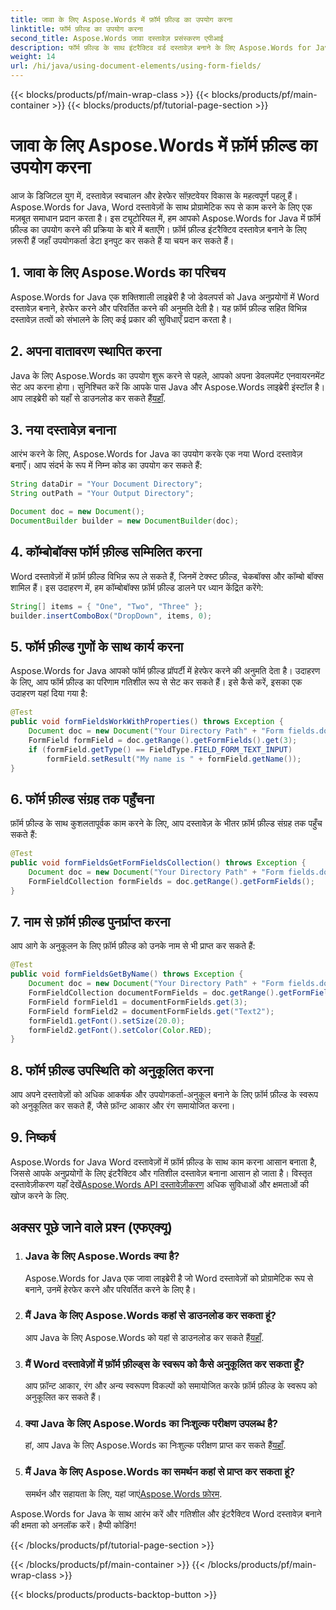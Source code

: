```yaml
---
title: जावा के लिए Aspose.Words में फ़ॉर्म फ़ील्ड का उपयोग करना
linktitle: फॉर्म फ़ील्ड का उपयोग करना
second_title: Aspose.Words जावा दस्तावेज़ प्रसंस्करण एपीआई
description: फॉर्म फ़ील्ड के साथ इंटरैक्टिव वर्ड दस्तावेज़ बनाने के लिए Aspose.Words for Java का उपयोग करना सीखें। अभी शुरू करें!
weight: 14
url: /hi/java/using-document-elements/using-form-fields/
---
```


{{< blocks/products/pf/main-wrap-class >}}
{{< blocks/products/pf/main-container >}}
{{< blocks/products/pf/tutorial-page-section >}}

# जावा के लिए Aspose.Words में फ़ॉर्म फ़ील्ड का उपयोग करना


आज के डिजिटल युग में, दस्तावेज़ स्वचालन और हेरफेर सॉफ़्टवेयर विकास के महत्वपूर्ण पहलू हैं। Aspose.Words for Java, Word दस्तावेज़ों के साथ प्रोग्रामेटिक रूप से काम करने के लिए एक मज़बूत समाधान प्रदान करता है। इस ट्यूटोरियल में, हम आपको Aspose.Words for Java में फ़ॉर्म फ़ील्ड का उपयोग करने की प्रक्रिया के बारे में बताएँगे। फ़ॉर्म फ़ील्ड इंटरैक्टिव दस्तावेज़ बनाने के लिए ज़रूरी हैं जहाँ उपयोगकर्ता डेटा इनपुट कर सकते हैं या चयन कर सकते हैं।

## 1. जावा के लिए Aspose.Words का परिचय
Aspose.Words for Java एक शक्तिशाली लाइब्रेरी है जो डेवलपर्स को Java अनुप्रयोगों में Word दस्तावेज़ बनाने, हेरफेर करने और परिवर्तित करने की अनुमति देती है। यह फ़ॉर्म फ़ील्ड सहित विभिन्न दस्तावेज़ तत्वों को संभालने के लिए कई प्रकार की सुविधाएँ प्रदान करता है।

## 2. अपना वातावरण स्थापित करना
 Java के लिए Aspose.Words का उपयोग शुरू करने से पहले, आपको अपना डेवलपमेंट एनवायरनमेंट सेट अप करना होगा। सुनिश्चित करें कि आपके पास Java और Aspose.Words लाइब्रेरी इंस्टॉल है। आप लाइब्रेरी को यहाँ से डाउनलोड कर सकते हैं[यहाँ](https://releases.aspose.com/words/java/).

## 3. नया दस्तावेज़ बनाना
आरंभ करने के लिए, Aspose.Words for Java का उपयोग करके एक नया Word दस्तावेज़ बनाएँ। आप संदर्भ के रूप में निम्न कोड का उपयोग कर सकते हैं:

```java
String dataDir = "Your Document Directory";
String outPath = "Your Output Directory";

Document doc = new Document();
DocumentBuilder builder = new DocumentBuilder(doc);
```

## 4. कॉम्बोबॉक्स फॉर्म फ़ील्ड सम्मिलित करना
Word दस्तावेज़ों में फ़ॉर्म फ़ील्ड विभिन्न रूप ले सकते हैं, जिनमें टेक्स्ट फ़ील्ड, चेकबॉक्स और कॉम्बो बॉक्स शामिल हैं। इस उदाहरण में, हम कॉम्बोबॉक्स फ़ॉर्म फ़ील्ड डालने पर ध्यान केंद्रित करेंगे:

```java
String[] items = { "One", "Two", "Three" };
builder.insertComboBox("DropDown", items, 0);
```

## 5. फॉर्म फ़ील्ड गुणों के साथ कार्य करना
Aspose.Words for Java आपको फॉर्म फ़ील्ड प्रॉपर्टी में हेरफेर करने की अनुमति देता है। उदाहरण के लिए, आप फॉर्म फ़ील्ड का परिणाम गतिशील रूप से सेट कर सकते हैं। इसे कैसे करें, इसका एक उदाहरण यहां दिया गया है:

```java
@Test
public void formFieldsWorkWithProperties() throws Exception {
    Document doc = new Document("Your Directory Path" + "Form fields.docx");
    FormField formField = doc.getRange().getFormFields().get(3);
    if (formField.getType() == FieldType.FIELD_FORM_TEXT_INPUT)
        formField.setResult("My name is " + formField.getName());
}
```

## 6. फॉर्म फ़ील्ड संग्रह तक पहुँचना
फ़ॉर्म फ़ील्ड के साथ कुशलतापूर्वक काम करने के लिए, आप दस्तावेज़ के भीतर फ़ॉर्म फ़ील्ड संग्रह तक पहुँच सकते हैं:

```java
@Test
public void formFieldsGetFormFieldsCollection() throws Exception {
    Document doc = new Document("Your Directory Path" + "Form fields.docx");
    FormFieldCollection formFields = doc.getRange().getFormFields();
}
```

## 7. नाम से फ़ॉर्म फ़ील्ड पुनर्प्राप्त करना
आप आगे के अनुकूलन के लिए फ़ॉर्म फ़ील्ड को उनके नाम से भी प्राप्त कर सकते हैं:

```java
@Test
public void formFieldsGetByName() throws Exception {
    Document doc = new Document("Your Directory Path" + "Form fields.docx");
    FormFieldCollection documentFormFields = doc.getRange().getFormFields();
    FormField formField1 = documentFormFields.get(3);
    FormField formField2 = documentFormFields.get("Text2");
    formField1.getFont().setSize(20.0);
    formField2.getFont().setColor(Color.RED);
}
```

## 8. फॉर्म फ़ील्ड उपस्थिति को अनुकूलित करना
आप अपने दस्तावेज़ों को अधिक आकर्षक और उपयोगकर्ता-अनुकूल बनाने के लिए फ़ॉर्म फ़ील्ड के स्वरूप को अनुकूलित कर सकते हैं, जैसे फ़ॉन्ट आकार और रंग समायोजित करना।

## 9. निष्कर्ष
 Aspose.Words for Java Word दस्तावेज़ों में फ़ॉर्म फ़ील्ड के साथ काम करना आसान बनाता है, जिससे आपके अनुप्रयोगों के लिए इंटरैक्टिव और गतिशील दस्तावेज़ बनाना आसान हो जाता है। विस्तृत दस्तावेज़ीकरण यहाँ देखें[Aspose.Words API दस्तावेज़ीकरण](https://reference.aspose.com/words/java/) अधिक सुविधाओं और क्षमताओं की खोज करने के लिए.

## अक्सर पूछे जाने वाले प्रश्न (एफएक्यू)

1. ### Java के लिए Aspose.Words क्या है?
   Aspose.Words for Java एक जावा लाइब्रेरी है जो Word दस्तावेज़ों को प्रोग्रामेटिक रूप से बनाने, उनमें हेरफेर करने और परिवर्तित करने के लिए है।

2. ### मैं Java के लिए Aspose.Words कहां से डाउनलोड कर सकता हूं?
    आप Java के लिए Aspose.Words को यहां से डाउनलोड कर सकते हैं[यहाँ](https://releases.aspose.com/words/java/).

3. ### मैं Word दस्तावेज़ों में फ़ॉर्म फ़ील्ड्स के स्वरूप को कैसे अनुकूलित कर सकता हूँ?
   आप फ़ॉन्ट आकार, रंग और अन्य स्वरूपण विकल्पों को समायोजित करके फ़ॉर्म फ़ील्ड के स्वरूप को अनुकूलित कर सकते हैं।

4. ### क्या Java के लिए Aspose.Words का निःशुल्क परीक्षण उपलब्ध है?
    हां, आप Java के लिए Aspose.Words का निःशुल्क परीक्षण प्राप्त कर सकते हैं[यहाँ](https://releases.aspose.com/).

5. ### मैं Java के लिए Aspose.Words का समर्थन कहां से प्राप्त कर सकता हूं?
    समर्थन और सहायता के लिए, यहां जाएं[Aspose.Words फ़ोरम](https://forum.aspose.com/).

Aspose.Words for Java के साथ आरंभ करें और गतिशील और इंटरैक्टिव Word दस्तावेज़ बनाने की क्षमता को अनलॉक करें। हैप्पी कोडिंग!

{{< /blocks/products/pf/tutorial-page-section >}}

{{< /blocks/products/pf/main-container >}}
{{< /blocks/products/pf/main-wrap-class >}}

{{< blocks/products/products-backtop-button >}}
